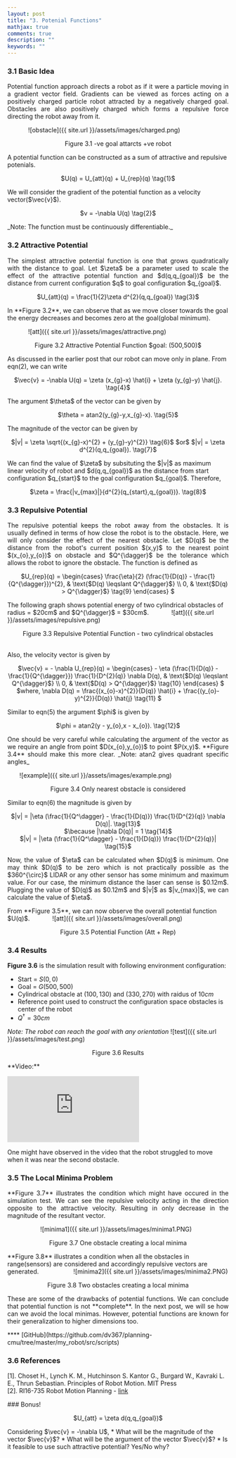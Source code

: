 ```yaml
---
layout: post
title: "3. Potenial Functions"
mathjax: true
comments: true
description: ""
keywords: ""
---  
```


### 3.1 Basic Idea  
<p align="justify">
Potential function approach directs a robot as if it were a particle moving in a gradient vector field. Gradients can be viewed as forces acting on a positively charged particle robot attracted by a negatively charged goal. Obstacles are also positively charged which forms a repulsive force directing the robot away from it.   </p>

&nbsp;&nbsp;&nbsp;&nbsp;&nbsp;&nbsp;&nbsp;&nbsp;&nbsp;&nbsp;&nbsp; ![obstacle]({{ site.url }}/assets/images/charged.png)  

<p align="center">
Figure 3.1 -ve goal attarcts +ve robot
</p>  
A potential function can be constructed as a sum of attractive and repulsive potenials.  
<p align="center">
$U(q) = U_{att}(q) + U_{rep}(q) \tag{1}$
</p>  
We will consider the gradient of the potential function as a velocity vector($\vec{v}$).
<p align="center">
$v = -\nabla U(q) \tag{2}$
</p> 
_Note: The function must be continuously differentiable._ 

### 3.2 Attractive Potential
<p align="justify">
The simplest attractive potential function is one that grows quadratically with the distance to goal. Let $\zeta$ be a parameter used to scale the effect of the attractive potential function and $d(q,q_{goal})$ be the distance from current configuration $q$ to goal configuration $q_{goal}$.   </p>
<p align="center">
$U_{att}(q) = \frac{1}{2}\zeta d^{2}(q,q_{goal}) \tag{3}$
</p>  
In **Figure 3.2**, we can observe that as we move closer towards the goal the energy decreases and becomes zero at the goal(global minimum). 

&nbsp;&nbsp;&nbsp;&nbsp;&nbsp;&nbsp;&nbsp;&nbsp;&nbsp;&nbsp;&nbsp; ![att]({{ site.url }}/assets/images/attractive.png)   
<p align="center">
Figure 3.2 Attractive Potential Function $goal: (500,500)$
</p> 
As discussed in the earlier post that our robot can move only in plane. From eqn(2), we can write
<p align="center">
$\vec{v} = -\nabla U(q) = \zeta (x_{g}-x) \hat{i} + \zeta (y_{g}-y) \hat{j}. \tag{4}$  
</p> 
The argument $\theta$ of the vector can be given by
<p align="center">
$\theta = atan2(y_{g}-y,x_{g}-x). \tag{5}$
</p>
The magnitude of the vector can be given by
<p align="center">
$|v| = \zeta \sqrt{(x_{g}-x)^{2} + (y_{g}-y)^{2}} \tag{6}$  
$or$
$|v| = \zeta d^{2}(q,q_{goal}). \tag{7}$  
</p>
We can find the value of $\zeta$ by subsituting the $|v|$ as maximum linear velocity of robot and $d(q,q_{goal})$ as the distance from start configuration $q_{start}$ to the goal configuration $q_{goal}$. Therefore,
<p align="center">
$\zeta = \frac{|v_{max}|}{d^{2}(q_{start},q_{goal})}. \tag{8}$  
</p>  
  
### 3.3 Repulsive Potential
<p align="justify">
The repulsive potential keeps the robot away from the obstacles. It is usually defined in terms of how close the robot is to the obstacle. Here, we will only consider the effect of the nearest obstacle. Let $D(q)$ be the distance from the robot's current position $(x,y)$  to the nearest point $(x_{o},y_{o})$ on obstacle and $Q^{\dagger}$ be the tolerance which allows the robot to ignore the obstacle. The function is defined as    </p>
<p align="center">
 $U_{rep}(q) =
\begin{cases}
\frac{\eta}{2} (\frac{1}{D(q)} - \frac{1}{Q^{\dagger}})^{2},  & \text{$D(q) \leqslant Q^{\dagger}$} \\  
0, & \text{$D(q) > Q^{\dagger}$} \tag{9}
\end{cases} $
</p>
The following graph shows potential energy of two cylindrical obstacles of radius = $20cm$ and $Q^{\dagger}$ = $30cm$.
&nbsp;&nbsp;&nbsp;&nbsp;&nbsp;&nbsp;&nbsp;&nbsp;&nbsp;&nbsp;&nbsp; ![att]({{ site.url }}/assets/images/repulsive.png) 
<p align="center">
Figure 3.3 Repulsive Potential Function - two cylindrical obstacles
</p> 
<br>
Also, the velocity vector is given by
<p align="center">
 $\vec{v} = - \nabla U_{rep}(q) =
\begin{cases}
- \eta (\frac{1}{D(q)} - \frac{1}{Q^{\dagger}}) \frac{1}{D^{2}(q)} \nabla D(q),  & \text{$D(q) \leqslant Q^{\dagger}$} \\  
0, & \text{$D(q) > Q^{\dagger}$} \tag{10}
\end{cases} $
<br>  
$where, \nabla D(q) = \frac{(x_{o}-x)^{2}}{D(q)} \hat{i} + \frac{(y_{o}-y)^{2}}{D(q)} \hat{j} \tag{11} $
</p>
Similar to eqn(5) the argument $\phi$ is given by
<p align="center">
$\phi = atan2(y - y_{o},x - x_{o}). \tag{12}$
</p>
<p align="justify">
One should be very careful while calculating the argument of the vector as we require an angle from point $D(x_{o},y_{o})$ to point $P(x,y)$. **Figure 3.4** should make this more clear. _Note: atan2 gives quadrant specific angles_ </p>

&nbsp;&nbsp;&nbsp;&nbsp;&nbsp;&nbsp; ![example]({{ site.url }}/assets/images/example.png)
<p align="center">
Figure 3.4 Only nearest obstacle is considered
</p>
Similar to eqn(6) the magnitude is given by  
<p align="center">
$|v| = |\eta (\frac{1}{Q^\dagger} - \frac{1}{D(q)}) \frac{1}{D^{2}(q)} \nabla D(q)|. \tag{13}$
<br>
$\because |\nabla D(q)| = 1 \tag{14}$
<br>  
$|v| = |\eta (\frac{1}{Q^\dagger} - \frac{1}{D(q)}) \frac{1}{D^{2}(q)}| \tag{15}$  
</p>
<p align="justify">
Now, the value of $\eta$ can be calculated when $D(q)$ is minimum. One may think $D(q)$ to be zero which is not practically possible as the $360^{\circ}$ LIDAR or any other sensor has some minimum and maximum value. For our case, the minimum distance the laser can sense is $0.12m$. Plugging the value of $D(q)$ as $0.12m$ and $|v|$ as $|v_{max}|$, we can calculate the value of $\eta$.  </p>
From **Figure 3.5**, we can now observe the overall potential function $U(q)$.
&nbsp;&nbsp;&nbsp;&nbsp;&nbsp;&nbsp;&nbsp;&nbsp;&nbsp;&nbsp;&nbsp; ![att]({{ site.url }}/assets/images/overall.png) 
<p align="center">
Figure 3.5 Potential Function (Att + Rep)
</p>  

### 3.4 Results
**Figure 3.6** is the simulation result with following environment configuration:  

* Start = $S(0,0)$  
* Goal = $G(500,500)$  
* Cylindrical obstacle at $(100,130)$ and $(330,270)$ with raidus of $10cm$  
* Reference point used to construct the configuration space obstacles is center of the robot  
* $Q^{\dagger} = 30cm$  

_Note: The robot can reach the goal with any orientation_
![test]({{ site.url }}/assets/images/test.png) 
<p align="center">
Figure 3.6 Results
</p>  
**Video:**  
<p align="center">
<div class="video-container">
<iframe src="https://www.youtube.com/embed/a_e5wqz2nfw" frameborder="0" allow="accelerometer; autoplay; encrypted-media; gyroscope; picture-in-picture" allowfullscreen></iframe>
 </div>
</p>
One might have observed in the video that the robot struggled to move when it was near the second obstacle.

### 3.5 The Local Minima Problem
<p align="justify">
**Figure 3.7** illustrates the condition which might have occured in the simulation test. We can see the repulsive velocity acting in the direction opposite to the attractive velocity. Resulting in only decrease in the magnitude of the resultant vector.</p>
&nbsp;&nbsp;&nbsp;&nbsp;&nbsp;&nbsp;&nbsp;&nbsp;&nbsp;&nbsp;&nbsp;&nbsp;&nbsp;&nbsp;&nbsp;&nbsp;&nbsp;&nbsp; ![minima1]({{ site.url }}/assets/images/minima1.PNG)
<p align="center">
Figure 3.7 One obstacle creating a local minima 
</p>
**Figure 3.8** illustrates a condition when all the obstacles in range(sensors) are considered and accordingly repulsive vectors are generated.  
&nbsp;&nbsp;&nbsp;&nbsp;&nbsp;&nbsp;&nbsp;&nbsp;&nbsp;&nbsp;&nbsp;&nbsp;&nbsp;&nbsp;&nbsp;&nbsp;&nbsp;&nbsp; ![minima2]({{ site.url }}/assets/images/minima2.PNG)
<p align="center">
Figure 3.8 Two obstacles creating a local minima
</p>  
<p align="justify">
These are some of the drawbacks of potential functions. We can conclude that potential function is not **complete**. In the next post, we will se how can we avoid the local minimas. However, potential functions are known for their generalization to higher dimensions too.  
</p>
**</>** [GitHub](https://github.com/dv367/planning-cmu/tree/master/my_robot/src/scripts)

### 3.6 References
[1]. Choset H., Lynch  K. M., Hutchinson S. Kantor G., Burgard W., Kavraki L. E., Thrun Sebastian. Principles of Robot Motion. MIT Press   
[2]. RI16-735 Robot Motion Planning - [link](http://www.cs.cmu.edu/~./motionplanning/)

<div class="divider"></div>
### Bonus!
<p align="center">
$U_{att} = \zeta d(q,q_{goal})$
</p>
Considering $\vec{v} = -\nabla U$,
* What will be the magnitude of the vector $\vec{v}$?
* What will be the argument of the vector $\vec{v}$?
* Is it feasible to use such attractive potential? Yes/No why?


